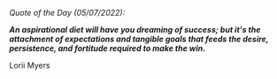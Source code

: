 *Quote of the Day (05/07/2022):*

_**An aspirational diet will have you dreaming of success; but it's the attachment of expectations and tangible goals that feeds the desire, persistence, and fortitude required to make the win.**_

Lorii Myers